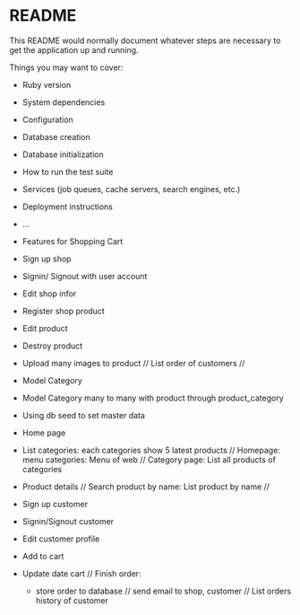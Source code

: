 # README

This README would normally document whatever steps are necessary to get the
application up and running.

Things you may want to cover:

* Ruby version

* System dependencies

* Configuration

* Database creation

* Database initialization

* How to run the test suite

* Services (job queues, cache servers, search engines, etc.)

* Deployment instructions

* ...

* Features for Shopping Cart
- Sign up shop
- Signin/ Signout with user account
- Edit shop infor
- Register shop product
- Edit product
- Destroy product
- Upload many images to product
// List order of customers //

- Model Category 
- Model Category many to many with product through product_category
- Using db seed to set master data

- Home page 
- List categories: each categories show 5 latest products
// Homepage: menu categories: Menu of web
// Category page: List all products of categories
- Product details
// Search product by name: List product by name //

- Sign up customer
- Signin/Signout customer
- Edit customer profile
- Add to cart
- Update date cart
// Finish order:
    - store order to database
    // send email to shop, customer
// List orders history of customer
